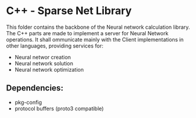 # C++ - Sparse Net Library
This folder contains the backbone of the Neural network calculation library. 
The C++ parts are made to implement a server for Neural Network operations.
It shall ommunicate mainly with the Client implementations in other languages, 
providing services for: 

 - Neural networ creation
 - Neural network solution 
 - Neural network optimization

## Dependencies: 

 - pkg-config
 - protocol buffers (proto3 compatible)